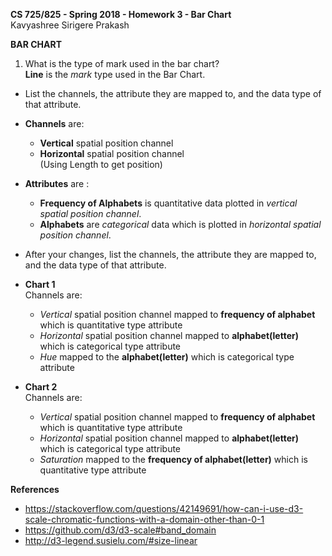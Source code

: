 **CS 725/825 - Spring 2018 - Homework 3 - Bar Chart**   
Kavyashree Sirigere Prakash   

__BAR CHART__
1. What is the type of mark used in the bar chart?   
   __Line__  is the  *mark*  type used in the Bar Chart. 

* List the channels, the attribute they are mapped to, and the data type of that attribute.   
 * __Channels__ are:
     * __Vertical__ spatial position channel 
     * __Horizontal__ spatial position channel    
   (Using Length to get position)
 * __Attributes__ are :
   
     * __Frequency of Alphabets__ is quantitative data plotted in *vertical spatial position channel*.
     * __Alphabets__  are  *categorical* data which is plotted in  *horizontal spatial position channel*.

* After your changes, list the channels, the attribute they are mapped to, and the data type of that attribute.   
 * __Chart 1__   
Channels are:  
     *  *Vertical*  spatial position channel mapped to __frequency of alphabet__ which is quantitative type attribute
     *  *Horizontal* spatial position channel mapped to __alphabet(letter)__ which is categorical type attribute
     *  *Hue* mapped to the  __alphabet(letter)__ which is categorical type attribute   
 * __Chart 2__    
  Channels are:  
     *  *Vertical* spatial position channel mapped to __frequency of alphabet__ which is quantitative type attribute
     *  *Horizontal* spatial position channel mapped to __alphabet(letter)__ which is categorical type attribute
     *  *Saturation* mapped to the __frequency of alphabet(letter)__ which is quantitative type attribute



__References__   
* https://stackoverflow.com/questions/42149691/how-can-i-use-d3-scale-chromatic-functions-with-a-domain-other-than-0-1
* https://github.com/d3/d3-scale#band_domain
* http://d3-legend.susielu.com/#size-linear
